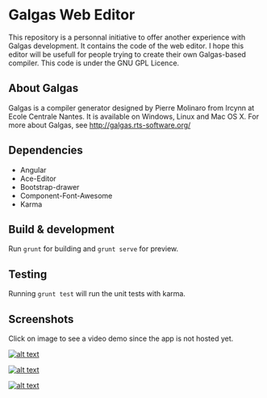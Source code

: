 # Galgas Web Editor

This repository is a personnal initiative to offer another experience with Galgas development. It contains the code of the web editor.
I hope this editor will be usefull for people trying to create their own Galgas-based compiler.
This code is under the GNU GPL Licence.

## About Galgas

Galgas is a compiler generator designed by Pierre Molinaro from Ircynn at Ecole Centrale Nantes. It is available on Windows, Linux and Mac OS X. 
For more about Galgas, see http://galgas.rts-software.org/ 

## Dependencies

* Angular
* Ace-Editor
* Bootstrap-drawer
* Component-Font-Awesome
* Karma


## Build & development

Run `grunt` for building and `grunt serve` for preview.

## Testing

Running `grunt test` will run the unit tests with karma.

## Screenshots

Click on image to see a video demo since the app is not hosted yet.

[![alt text](https://raw.githubusercontent.com/blixit/galgas-web-editor/master/img/editor.png)](https://share.viewedit.com/RwNL9DdVQx5cApzdSPiCwu)

[![alt text](https://raw.githubusercontent.com/blixit/galgas-web-editor/master/img/new.png)](https://share.viewedit.com/RwNL9DdVQx5cApzdSPiCwu)

[![alt text](https://raw.githubusercontent.com/blixit/galgas-web-editor/master/img/projects.png)](https://share.viewedit.com/RwNL9DdVQx5cApzdSPiCwu)
